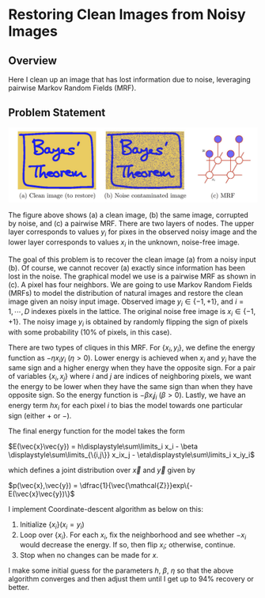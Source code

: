# Restoring Clean Images from Noisy Images
## Overview
Here I clean up an image that has lost information due to noise, leveraging pairwise Markov Random Fields (MRF).

## Problem Statement
![A clean image, the corrupted image, and a pairwise MRF](./figures/problem_statement_diagram.png)

The figure above shows (a) a clean image, (b) the same image, corrupted by noise, and (c) a pairwise MRF. There are two layers of nodes. The upper layer corresponds to values $y_i$ for pixes in the observed noisy image and the lower layer corresponds to values $x_i$ in the unknown, noise-free image.

The goal of this problem is to recover the clean image (a) from a noisy input (b). Of course, we cannot recover (a) exactly since information has been lost in the noise. The graphical model we use is a pairwise MRF as shown in (c). A pixel has four neighbors. We are going to use Markov Random Fields (MRFs) to model the distribution of natural images and restore the clean image given an noisy input image. Observed image $y_i \in \{-1,+1\}$, and $i = 1,\cdots,D$ indexes pixels in the lattice. The
original noise free image is $x_i \in \{-1, +1\}$. The noisy image $y_i$ is obtained by randomly flipping the sign of pixels with some probability (10% of pixels, in this case).

There are two types of cliques in this MRF. For $\{x_i,y_i\}$, we define the energy function as $-\eta x_i y_i\ (\eta > 0)$.  Lower energy is achieved when $x_i$ and $y_i$ have the same sign and a higher energy when they have the opposite sign. For a pair of variables $\{x_i, x_j\}$ where $i$ and $j$ are indices of neighboring pixels, we want the energy to be lower when they have the same sign than when they have opposite sign. So the energy function is $-\beta x_i j_i\ (\beta > 0)$. Lastly, we have an energy term $hx_i$ for each pixel $i$ to bias the model towards one particular sign (either $+$ or $−$).

The final energy function for the model takes the form

$E(\vec{x}\vec{y}) = h\displaystyle\sum\limits_i x_i - \beta \displaystyle\sum\limits_{\{i,j\}} x_ix_j - \eta\displaystyle\sum\limits_i x_iy_i$

which defines a joint distribution over $\vec{x}$ and $\vec{y}$ given by

$p(\vec{x},\vec{y}) = \dfrac{1}{\vec{\mathcal{Z}}}exp\{-E(\vec{x}\vec{y})\}$

I implement Coordinate-descent algorithm as below on this:
1. Initialize $\{x_i\} (x_i = y_i)$
2. Loop over $\{x_i\}$. For each $x_i$, fix the neighborhood and see whether $−x_i$ would
decrease the energy. If so, then flip $x_i$; otherwise, continue.
3. Stop when no changes can be made for $x$.

I make some initial guess for the parameters $h$, $\beta$, $\eta$ so that the above algorithm converges and then adjust them until I get up to 94% recovery or better.
